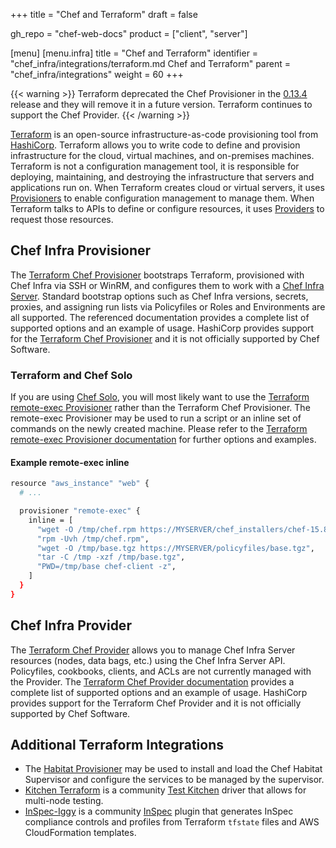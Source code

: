 +++
title = "Chef and Terraform"
draft = false

gh_repo = "chef-web-docs"
product = ["client", "server"]

[menu]
  [menu.infra]
    title = "Chef and Terraform"
    identifier = "chef_infra/integrations/terraform.md Chef and Terraform"
    parent = "chef_infra/integrations"
    weight = 60
+++

{{< warning >}}
Terraform deprecated the Chef Provisioner in the [0.13.4](https://www.terraform.io/docs/language/resources/provisioners/chef.html) release and they will remove it in a future version. Terraform continues to support the Chef Provider.
{{< /warning >}}

[Terraform](https://www.terraform.io/) is an open-source infrastructure-as-code provisioning tool from [HashiCorp](https://www.hashicorp.com/). Terraform allows you to write code to define and provision infrastructure for the cloud, virtual machines, and on-premises machines. Terraform is not a configuration management tool, it is responsible for deploying, maintaining, and destroying the infrastructure that servers and applications run on. When Terraform creates cloud or virtual servers, it uses [Provisioners](https://www.terraform.io/docs/provisioners/index.html) to enable configuration management to manage them. When Terraform talks to APIs to define or configure resources, it uses [Providers](https://www.terraform.io/docs/providers/index.html) to request those resources.

## Chef Infra Provisioner

The [Terraform Chef Provisioner](https://www.terraform.io/docs/provisioners/chef.html) bootstraps Terraform, provisioned with Chef Infra via SSH or WinRM, and configures them to work with a [Chef Infra Server](/server/). Standard bootstrap options such as Chef Infra versions, secrets, proxies, and assigning run lists via Policyfiles or Roles and Environments are all supported. The referenced documentation provides a complete list of supported options and an example of usage. HashiCorp provides support for the [Terraform Chef Provisioner](https://www.terraform.io/docs/provisioners/chef.html) and it is not officially supported by Chef Software.

### Terraform and Chef Solo

If you are using [Chef Solo](/chef_solo/), you will most likely want to use the [Terraform remote-exec Provisioner](https://www.terraform.io/docs/provisioners/remote-exec.html) rather than the Terraform Chef Provisioner. The remote-exec Provisioner may be used to run a script or an inline set of commands on the newly created machine. Please refer to the [Terraform remote-exec Provisioner documentation](https://www.terraform.io/docs/provisioners/remote-exec.html) for further options and examples.

#### Example remote-exec inline

```bash
resource "aws_instance" "web" {
  # ...

  provisioner "remote-exec" {
    inline = [
      "wget -O /tmp/chef.rpm https://MYSERVER/chef_installers/chef-15.8.23-1.el7.x86_64.rpm",
      "rpm -Uvh /tmp/chef.rpm",
      "wget -O /tmp/base.tgz https://MYSERVER/policyfiles/base.tgz",
      "tar -C /tmp -xzf /tmp/base.tgz",
      "PWD=/tmp/base chef-client -z",
    ]
  }
}
```

## Chef Infra Provider

The [Terraform Chef Provider](https://www.terraform.io/docs/providers/chef/index.html) allows you to manage Chef Infra Server resources (nodes, data bags, etc.) using the Chef Infra Server API. Policyfiles, cookbooks, clients, and ACLs are not currently managed with the Provider. The [Terraform Chef Provider documentation](https://www.terraform.io/docs/providers/chef/index.html) provides a complete list of supported options and an example of usage. HashiCorp provides support for the Terraform Chef Provider and it is not officially supported by Chef Software.

## Additional Terraform Integrations

* The [Habitat Provisioner](https://www.habitat.sh/docs/habitat-and-other-software/#habitat-and-provisioning) may be used to install and load the Chef Habitat Supervisor and configure the services to be managed by the supervisor.
* [Kitchen Terraform](https://newcontext-oss.github.io/kitchen-terraform/) is a community [Test Kitchen](/kitchen/) driver that allows for multi-node testing.
* [InSpec-Iggy](https://github.com/mattray/inspec-iggy/) is a community [InSpec](/inspec/) plugin that generates InSpec compliance controls and profiles from Terraform `tfstate` files and AWS CloudFormation templates.
